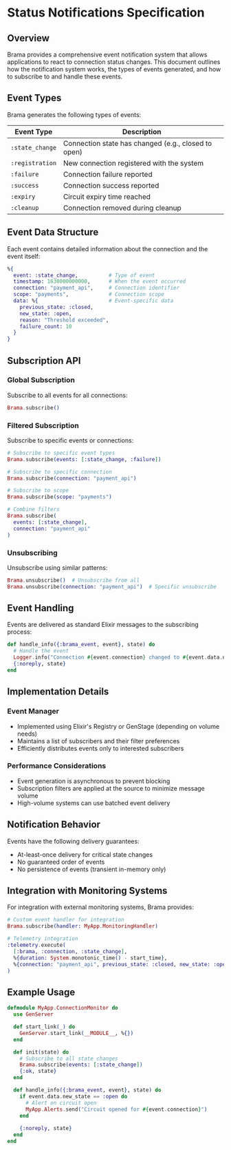 # Status Notifications Specification

## Overview

Brama provides a comprehensive event notification system that allows applications to react to connection status changes. This document outlines how the notification system works, the types of events generated, and how to subscribe to and handle these events.

## Event Types

Brama generates the following types of events:

| Event Type | Description |
|------------|-------------|
| `:state_change` | Connection state has changed (e.g., closed to open) |
| `:registration` | New connection registered with the system |
| `:failure` | Connection failure reported |
| `:success` | Connection success reported |
| `:expiry` | Circuit expiry time reached |
| `:cleanup` | Connection removed during cleanup |

## Event Data Structure

Each event contains detailed information about the connection and the event itself:

```elixir
%{
  event: :state_change,          # Type of event
  timestamp: 1630000000000,      # When the event occurred
  connection: "payment_api",     # Connection identifier
  scope: "payments",             # Connection scope
  data: %{                       # Event-specific data
    previous_state: :closed,
    new_state: :open,
    reason: "Threshold exceeded",
    failure_count: 10
  }
}
```

## Subscription API

### Global Subscription

Subscribe to all events for all connections:

```elixir
Brama.subscribe()
```

### Filtered Subscription

Subscribe to specific events or connections:

```elixir
# Subscribe to specific event types
Brama.subscribe(events: [:state_change, :failure])

# Subscribe to specific connection
Brama.subscribe(connection: "payment_api")

# Subscribe to scope
Brama.subscribe(scope: "payments")

# Combine filters
Brama.subscribe(
  events: [:state_change],
  connection: "payment_api"
)
```

### Unsubscribing

Unsubscribe using similar patterns:

```elixir
Brama.unsubscribe()  # Unsubscribe from all
Brama.unsubscribe(connection: "payment_api")  # Specific unsubscribe
```

## Event Handling

Events are delivered as standard Elixir messages to the subscribing process:

```elixir
def handle_info({:brama_event, event}, state) do
  # Handle the event
  Logger.info("Connection #{event.connection} changed to #{event.data.new_state}")
  {:noreply, state}
end
```

## Implementation Details

### Event Manager

- Implemented using Elixir's Registry or GenStage (depending on volume needs)
- Maintains a list of subscribers and their filter preferences
- Efficiently distributes events only to interested subscribers

### Performance Considerations

- Event generation is asynchronous to prevent blocking
- Subscription filters are applied at the source to minimize message volume
- High-volume systems can use batched event delivery

## Notification Behavior

Events have the following delivery guarantees:

- At-least-once delivery for critical state changes
- No guaranteed order of events
- No persistence of events (transient in-memory only)

## Integration with Monitoring Systems

For integration with external monitoring systems, Brama provides:

```elixir
# Custom event handler for integration
Brama.subscribe(handler: MyApp.MonitoringHandler)

# Telemetry integration
:telemetry.execute(
  [:brama, :connection, :state_change],
  %{duration: System.monotonic_time() - start_time},
  %{connection: "payment_api", previous_state: :closed, new_state: :open}
)
```

## Example Usage

```elixir
defmodule MyApp.ConnectionMonitor do
  use GenServer

  def start_link(_) do
    GenServer.start_link(__MODULE__, %{})
  end

  def init(state) do
    # Subscribe to all state changes
    Brama.subscribe(events: [:state_change])
    {:ok, state}
  end

  def handle_info({:brama_event, event}, state) do
    if event.data.new_state == :open do
      # Alert on circuit open
      MyApp.Alerts.send("Circuit opened for #{event.connection}")
    end
    
    {:noreply, state}
  end
end
``` 